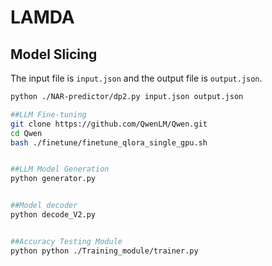 # LAMDA

## Model Slicing
The input file is `input.json` and the output file is `output.json`.

```bash
python ./NAR-predictor/dp2.py input.json output.json

##LLM Fine-tuning
git clone https://github.com/QwenLM/Qwen.git
cd Qwen
bash ./finetune/finetune_qlora_single_gpu.sh


##LLM Model Generation
python generator.py


##Model decoder
python decode_V2.py


##Accuracy Testing Module
python python ./Training_module/trainer.py



